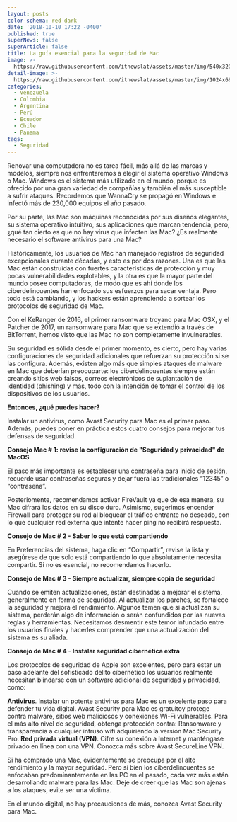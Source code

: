 ```yaml
---
layout: posts
color-schema: red-dark
date: '2018-10-10 17:22 -0400'
published: true
superNews: false
superArticle: false
title: La guía esencial para la seguridad de Mac
image: >-
  https://raw.githubusercontent.com/itnewslat/assets/master/img/540x320/MAC-p.jpg
detail-image: >-
  https://raw.githubusercontent.com/itnewslat/assets/master/img/1024x680/MAC-g.jpg
categories:
  - Venezuela
  - Colombia
  - Argentina
  - Perú
  - Ecuador
  - Chile
  - Panama
tags:
  - Seguridad
---
```

Renovar una computadora no es tarea fácil, más allá de las marcas y modelos, siempre nos enfrentaremos a elegir el sistema operativo Windows o Mac. Windows es el sistema más utilizado en el mundo, porque es ofrecido por una gran variedad de compañías y también el más susceptible a sufrir ataques. Recordemos que WannaCry se propagó en Windows e infectó más de 230,000 equipos el año pasado.

Por su parte, las Mac son máquinas reconocidas por sus diseños elegantes, su sistema operativo intuitivo, sus aplicaciones que marcan tendencia, pero, ¿qué tan cierto es que no hay virus que infecten las Mac? ¿Es realmente necesario el software antivirus para una Mac?

Históricamente, los usuarios de Mac han manejado registros de seguridad excepcionales durante décadas, y esto es por dos razones. Una es que las Mac están construidas con fuertes características de protección y muy pocas vulnerabilidades explotables, y la otra es que la mayor parte del mundo posee computadoras, de modo que es ahí donde los ciberdelincuentes han enfocado sus esfuerzos para sacar ventaja. Pero todo está cambiando, y los hackers están aprendiendo a sortear los protocolos de seguridad de Mac.

Con el KeRanger de 2016, el primer ransomware troyano para Mac OSX, y el Patcher de 2017, un ransomware para Mac que se extendió a través de BitTorrent, hemos visto que las Mac no son completamente invulnerables. 

Su seguridad es sólida desde el primer momento, es cierto, pero hay varias configuraciones de seguridad adicionales que refuerzan su protección si se las configura. Además, existen algo más que simples ataques de malware en Mac que deberían preocuparte: los ciberdelincuentes siempre están creando sitios web falsos, correos electrónicos de suplantación de identidad (phishing) y más, todo con la intención de tomar el control de los dispositivos de los usuarios. 

**Entonces, ¿qué puedes hacer?**

Instalar un antivirus, como Avast Security para Mac es el primer paso. Además, puedes poner en práctica estos cuatro consejos para mejorar tus defensas de seguridad.

**Consejo Mac # 1: revise la configuración de "Seguridad y privacidad" de MacOS**

El paso más importante es establecer una contraseña para inicio de sesión, recuerde usar contraseñas seguras y dejar fuera las tradicionales “12345” o “contraseña”.

Posteriomente, recomendamos activar FireVault ya que de esa manera, su Mac cifrará los datos en su disco duro. Asimismo, sugerimos encender Firewall para proteger su red al bloquear el tráfico entrante no deseado, con lo que cualquier red externa que intente hacer ping no recibirá respuesta. 

**Consejo de Mac # 2 - Saber lo que está compartiendo**

En Preferencias del sistema, haga clic en “Compartir”, revise la lista y asegúrese de que solo está compartiendo lo que absolutamente necesita compartir. Si no es esencial, no recomendamos hacerlo.

**Consejo de Mac # 3 - Siempre actualizar, siempre copia de seguridad**

Cuando se emiten actualizaciones, están destinadas a mejorar el sistema, generalmente en forma de seguridad. Al actualizar los parches, se fortalece la seguridad y mejora el rendimiento. Algunos temen que si actualizan su sistema, perderán algo de información o serán confundidos por las nuevas reglas y herramientas. Necesitamos desmentir este temor infundado entre los usuarios finales y hacerles comprender que una actualización del sistema es su aliada.

**Consejo de Mac # 4 - Instalar seguridad cibernética extra**

Los protocolos de seguridad de Apple son excelentes, pero para estar un paso adelante del sofisticado delito cibernético los usuarios realmente necesitan blindarse con un software adicional de seguridad y privacidad, como:

**Antivirus**. Instalar un potente antivirus para Mac es un excelente paso para defender tu vida digital. Avast Security para Mac es gratuitoy protege contra malware, sitios web maliciosos y conexiones Wi-Fi vulnerables. Para el más alto nivel de seguridad, obtenga protección contra: Ransomware y transparencia a cualquier intruso wifi adquiriendo la versión Mac Security Pro.
**Red privada virtual (VPN)**. Cifre su conexión a Internet y manténgase privado en línea con una VPN. Conozca más sobre Avast SecureLine VPN.


Si ha comprado una Mac, evidentemente se preocupa por el alto rendimiento y la mayor seguridad. Pero si bien los ciberdelincuentes se enfocaban predominantemente en las PC en el pasado, cada vez más están desarrollando malware para las Mac. Deje de creer que las Mac son ajenas a los ataques, evite ser una víctima.  

En el mundo digital, no hay precauciones de más, conozca Avast Security para Mac.
